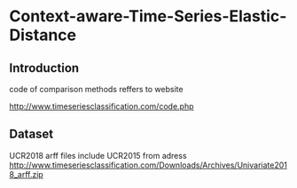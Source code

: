 # Context-aware-Time-Series-Elastic-Distance

## Introduction
code of comparison methods reffers to website

http://www.timeseriesclassification.com/code.php

## Dataset 

UCR2018 arff files include UCR2015 from adress 
http://www.timeseriesclassification.com/Downloads/Archives/Univariate2018_arff.zip 
